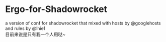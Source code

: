 # Ergo-for-Shadowrocket
a version of conf for shadowrocket that mixed with hosts by @googlehosts and rules by @lhie1  
目前来说是只有我一个人用哒~
